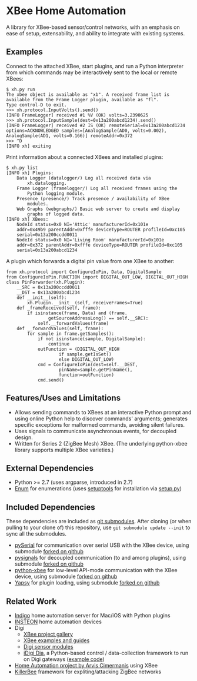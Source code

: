XBee Home Automation
====================

A library for XBee-based sensor/control networks, with an emphasis on ease of setup, extensability, and ability to integrate with existing systems.


Examples
--------

Connect to the attached XBee, start plugins, and run a Python interpreter from which commands may be interactively sent to the local or remote XBees:

	$ xh.py run
	The xbee object is available as "xb". A received frame list is
	available from the Frame Logger plugin, available as "fl".
	Type control-D to exit.
	>>> xh.protocol.InputVolts().send()
	[INFO FrameLogger] received #1 %V (OK) volts=3.2390625
	>>> xh.protocol.InputSample(dest=0x13a200abcd1234).send()
	[INFO FrameLogger] received #2 IS (OK) remoteSerial=0x13a200abcd1234
	options=ACKNOWLEDGED samples=[AnalogSample(AD0, volts=0.002),
	AnalogSample(AD1, volts=0.166)] remoteAddr=0x372
	>>> ^D
	[INFO xh] exiting

Print information about a connected XBees and installed plugins:

	$ xh.py list
	[INFO xh] Plugins:
		Data Logger (datalogger/) Log all received data via
			xh.datalogging.
		Frame Logger (framelogger/) Log all received frames using the
			Python logging module.
		Presence (presence/) Track presence / availability of XBee
			modules.
		Web Graphs (webgraphs/) Basic web server to create and display
			graphs of logged data.
	[INFO xh] XBees:
		NodeId status=0x0 NI='Attic' manufacturerId=0x101e
		addr=0x49b9 parentAddr=0xfffe deviceType=ROUTER profileId=0xc105
		serial=0x13a200ccdd0011
		NodeId status=0x0 NI='Living Room' manufacturerId=0x101e
		addr=0x372 parentAddr=0xfffe deviceType=ROUTER profileId=0xc105
		serial=0x13a200abcd1234

A plugin which forwards a digital pin value from one XBee to another:

	from xh.protocol import ConfigureIoPin, Data, DigitalSample
	from ConfigureIoPin.FUNCTION import DIGITAL_OUT_LOW, DIGITAL_OUT_HIGH
	class PinForwarder(xh.Plugin):
		__SRC = 0x13a200ccdd0011
		__DST = 0x13a200abcd1234
		def __init__(self):
			xh.Plugin.__init__(self, receiveFrames=True)
		def _frameReceived(self, frame):
			if isinstance(frame, Data) and (frame.
					getSourceAddressLong() == self.__SRC):
				self.__forwardValues(frame)
		def __forwardValues(self, frame):
			for sample in frame.getSamples():
				if not isinstance(sample, DigitalSample):
					continue
				outFunction = (DIGITAL_OUT_HIGH
						if sample.getIsSet()
						else DIGITAL_OUT_LOW)
				cmd = ConfigureIoPin(dest=self.__DEST,
						pinName=sample.getPinName(),
						function=outFunction)
				cmd.send()


Features/Uses and Limitations
-----------------------------

* Allows sending commands to XBees at an interactive Python prompt and using online Python help to discover commands' arguments; generates specific exceptions for malformed commands, avoiding silent failures.
* Uses signals to communicate asynchronous events, for decoupled design.
* Written for Series 2 (ZigBee Mesh) XBee. (The underlying python-xbee library supports multiple XBee varieties.)


External Dependencies
---------------------

* Python >= 2.7 (uses argparse, introduced in 2.7)
* [Enum](http://pypi.python.org/pypi/enum/) for enumerations (uses [setuptools](http://pypi.python.org/pypi/setuptools) for installation via [setup.py](http://packages.python.org/an_example_pypi_project/setuptools.html#setting-up-setup-py))


Included Dependencies
---------------------

These dependencies are included as [git submodules](http://git-scm.com/book/en/Git-Tools-Submodules). After cloning (or when pulling to your clone of) this repository, use `git submodule update --init` to sync all the submodules.

* [pySerial](http://pyserial.sourceforge.net/) for communication over serial USB with the XBee device, using submodule [forked on github](https://github.com/makerbot/pyserial)
* [pysignals](https://github.com/theojulienne/PySignals) for decoupled communication (to and among plugins), using submodule [forked on github](https://github.com/markfickett/PySignals)
* [python-xbee](http://code.google.com/p/python-xbee/downloads/list) for low-level API-mode communication with the XBee device, using submodule [forked on github](https://github.com/markfickett/python-xbee)
* [Yapsy](http://sourceforge.net/projects/yapsy/) for plugin loading, using submodule [forked on github](https://github.com/markfickett/yapsy)


Related Work
------------
* [Indigo](http://www.perceptiveautomation.com/indigo/index.html) home automation server for Mac/iOS with Python plugins
* [INSTEON](http://www.insteon.net/products-home.html) home automation devices
* Digi
    * [XBee project gallery](http://www.idigi.com/blog/community/xbee-project-gallery/)
    * [XBee examples and guides](http://examples.digi.com/)
    * [Digi sensor modules](http://www.digi.com/wiki/developer/index.php/XBee_Sensors)
    * [iDigi Dia](http://www.digi.com/wiki/developer/index.php/IDigi_Dia_Wiki), a Python-based control / data-collection framework to run on Digi gateways ([example code](http://www.digi.com/wiki/developer/index.php/Google_Gadget_LTH_Sensor_Example))
* [Home Automation project by Arvis Cimermanis](http://www.arvisc.info/) using XBee
* [KillerBee](http://code.google.com/p/killerbee/) framework for expliting/attacking ZigBee networks
